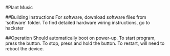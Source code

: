 #Plant Music
  
##Building Instructions
For software, download software files from 'software' folder. To find detailed hardware wiring instructions, go to hackster

##Operation
Should automatically boot on power-up. To start program, press the button. To stop, press and hold the button. To restart, will need to reboot the device.
